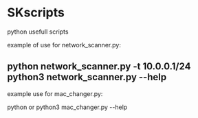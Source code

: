 # SKscripts
python usefull scripts

example of use for network_scanner.py:

python network_scanner.py -t 10.0.0.1/24
python3 network_scanner.py --help
---------------------------------------------

example use for mac_changer.py:

python or python3 mac_changer.py --help
